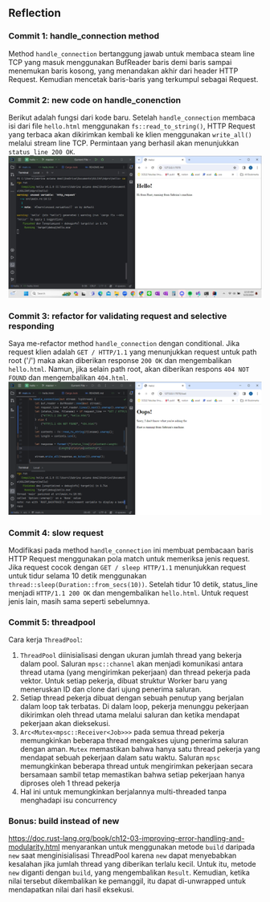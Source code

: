 ## Reflection
### Commit 1: handle_connection method
Method `handle_connection` bertanggung jawab untuk membaca steam line TCP yang masuk menggunakan BufReader baris demi baris sampai menemukan baris kosong, yang menandakan akhir dari header HTTP Request. Kemudian mencetak baris-baris yang terkumpul sebagai Request.
### Commit 2: new code on handle_conenction
Berikut adalah fungsi dari kode baru. Setelah `handle_connection` membaca isi dari file `hello.html` menggunakan `fs::read_to_string()`, HTTP Request yang terbaca akan dikirimkan kembali ke klien menggunakan `write_all()` melalui stream line TCP. Permintaan yang berhasil akan menunjukkan `status_line 200 OK`.
![img.png](assets/images/img.png)
### Commit 3: refactor for validating request and selective responding
Saya me-refactor method `handle_connection` dengan conditional. Jika request klien adalah `GET / HTTP/1.1` yang menunjukkan request untuk path root ('/') maka akan diberikan response `200 OK` dan mengembalikan `hello.html`. Namun, jika selain path root, akan diberikan respons `404 NOT FOUND` dan mengembalikan `404.html`.
![img.png](assets/images/img2.png)
### Commit 4: slow request
Modifikasi pada method `handle_connection` ini membuat pembacaan baris HTTP Request menggunakan pola match untuk memeriksa jenis request. Jika request cocok dengan `GET / sleep HTTP/1.1` menunjukkan request untuk tidur selama 10 detik menggunakan `thread::sleep(Duration::from_secs(10))`. Setelah tidur 10 detik, status_line menjadi `HTTP/1.1 200 OK` dan mengembalikan `hello.html`. Untuk request jenis lain, masih sama seperti sebelumnya.
### Commit 5: threadpool
Cara kerja `ThreadPool`:
1. `ThreadPool` diinisialisasi dengan ukuran jumlah thread yang bekerja dalam pool. Saluran `mpsc::channel` akan menjadi komunikasi antara thread utama (yang mengirimkan pekerjaan) dan thread pekerja pada vektor. Untuk setiap pekerja, dibuat struktur Worker baru yang meneruskan ID dan clone dari ujung penerima saluran.
2. Setiap thread pekerja dibuat dengan sebuah penutup yang berjalan dalam loop tak terbatas. Di dalam loop, pekerja menunggu pekerjaan dikirimkan oleh thread utama melalui saluran dan ketika mendapat pekerjaan akan dieksekusi.
3. `Arc<Mutex<mpsc::Receiver<Job>>>` pada semua thread pekerja memungkinkan beberapa thread mengakses ujung penerima saluran dengan aman. `Mutex` memastikan bahwa hanya satu thread pekerja yang mendapat sebuah pekerjaan dalam satu waktu. Saluran `mpsc` memungkinkan beberapa thread untuk mengirimkan pekerjaan secara bersamaan sambil tetap memastikan bahwa setiap pekerjaan hanya diproses oleh 1 thread pekerja
4. Hal ini untuk memungkinkan berjalannya multi-threaded tanpa menghadapi isu concurrency
### Bonus: build instead of new
https://doc.rust-lang.org/book/ch12-03-improving-error-handling-and-modularity.html menyarankan untuk menggunakan metode `build` daripada `new` saat menginisialisasi  ThreadPool karena `new` dapat menyebabkan kesalahan jika jumlah thread yang diberikan terlalu kecil. Untuk itu, metode `new` diganti dengan `build`, yang mengembalikan `Result`. Kemudian, ketika nilai tersebut dikembalikan ke pemanggil, itu dapat di-unwrapped untuk mendapatkan nilai dari hasil eksekusi.